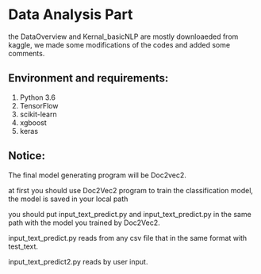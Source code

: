 # Data Analysis Part
the DataOverview and Kernal_basicNLP are mostly downloaeded from kaggle, we made some modifications of the codes and added some comments. 

## Environment and requirements: 
1. Python 3.6 
2. TensorFlow 
3. scikit-learn 
4. xgboost
5. keras

## Notice:
The final model generating program will be Doc2vec2.

at first you should use Doc2Vec2 program to train the classification model, the model is saved in your local path

you should put input_text_predict.py and input_text_predict.py in the same path with the model you trained by Doc2Vec2.

input_text_predict.py reads from any csv file that in the same format with test_text.

input_text_predict2.py reads by user input. 


